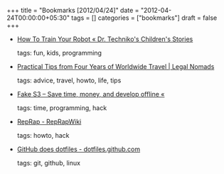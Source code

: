 +++
title = "Bookmarks [2012/04/24]"
date = "2012-04-24T00:00:00+05:30"
tags = []
categories = ["bookmarks"]
draft = false
+++

-   [How To Train Your Robot « Dr. Techniko's Children's Stories](http://drtechniko.wordpress.com/2012/04/09/how-to-train-your-robot/)

    tags: fun, kids, programming

-   [Practical Tips from Four Years of Worldwide Travel | Legal Nomads](http://www.legalnomads.com/2012/04/tips-world-travel.html)

    tags: advice, travel, howto, life, tips

-   [Fake S3 – Save time, money, and develop offline «](http://blog.getspool.com/2012/04/18/fake-s3-save-time-money-and-develop-offline/)

    tags: time, programming, hack

-   [RepRap - RepRapWiki](http://reprap.org/wiki/Main_Page)

    tags: howto, hack

-   [GitHub does dotfiles - dotfiles.github.com](http://dotfiles.github.com/)

    tags: git, github, linux

